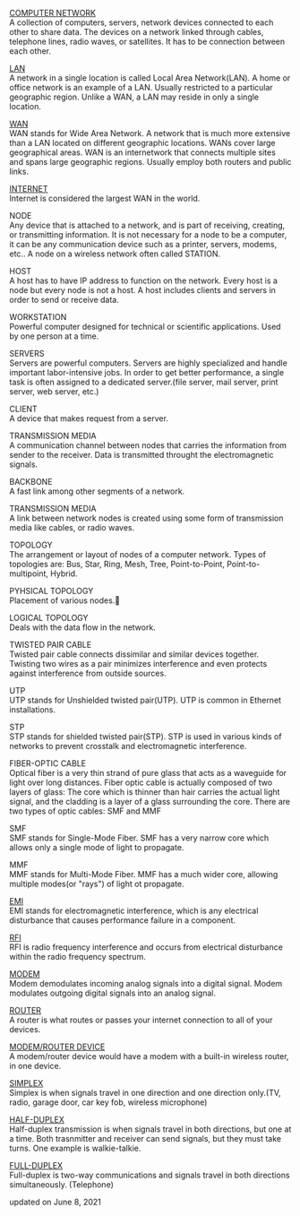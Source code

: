 <a href="https://www.youtube.com/watch?v=tSodBEAJz9Y">COMPUTER NETWORK</a><br>
A collection of computers, servers, network devices connected to each other to share data. The devices on a network linked through cables, telephone lines, radio waves, or satellites. It has to be connection between each other. 

<a href="https://www.youtube.com/watch?v=IxO4WQzdOfA">LAN</a><br>
A network in a single location is called Local Area Network(LAN). A home or office network is an example of a LAN. Usually restricted to a particular geographic region. Unlike a WAN, a LAN may reside in only a single location. 

<a href="https://www.youtube.com/watch?v=IxO4WQzdOfA">WAN</a><br>
WAN stands for Wide Area Network. A network that is much more extensive than a LAN located on different geographic locations. WANs cover large geographical areas. WAN is an internetwork that connects multiple sites and spans large geographic regions. Usually employ both routers and public links. 

<a href="https://www.youtube.com/watch?v=Dxcc6ycZ73M&t=10s">INTERNET </a><br>
Internet is considered the largest WAN in the world.

NODE <br>
Any device that is  attached to a network, and is part of receiving, creating, or transmitting information. It is not necessary for a node to be a computer, it can be any communication device such as a printer, servers, modems, etc.. A node on a wireless network often called STATION.

HOST<br>
A host has to have IP address to function on the network. Every host is a node but every node is not a host. A host includes clients and servers in order to send or receive data.

WORKSTATION <br>
Powerful computer designed for technical or scientific applications. Used by one person at a time.  

SERVERS<br>
Servers are powerful computers. Servers are highly specialized and handle important labor-intensive jobs. In order to get better performance, a single task is often assigned to a dedicated server.(file server, mail server, print server, web server, etc.)

CLIENT <br>
A device that makes request from a server.

TRANSMISSION MEDIA <br>
A communication channel between nodes that carries the information from sender to the receiver. Data is transmitted throught the electromagnetic signals.


BACKBONE<br>
A fast link among other segments of a network. 

TRANSMISSION MEDIA<br>
A link between network nodes is created using some form of transmission media like cables, or radio waves. 

TOPOLOGY<br>
The arrangement  or layout of nodes of a computer network. Types of topologies are: Bus, Star, Ring, Mesh, Tree, Point-to-Point, Point-to-multipoint, Hybrid.

PYHSICAL TOPOLOGY<br>
Placement of various nodes.

LOGICAL TOPOLOGY<br>
Deals with the data flow in the network.

TWISTED PAIR CABLE<br>
Twisted pair cable connects dissimilar and similar devices together. Twisting two wires as a pair minimizes interference and even protects against interference from outside sources. 

UTP<br>
UTP stands for Unshielded twisted pair(UTP). UTP is common in Ethernet installations.

STP<br>
STP stands for shielded twisted pair(STP). STP is used in various kinds of networks to prevent crosstalk and electromagnetic interference. 

FIBER-OPTIC CABLE<br>
Optical fiber is a very thin strand of pure glass that acts as a waveguide for light over long distances. Fiber optic cable is actually composed of two layers of glass: The core which is thinner than hair carries the actual light signal, and the cladding is a layer of a glass surrounding the core. There are two types of optic cables: SMF and MMF

SMF<br>
SMF stands for Single-Mode Fiber. SMF has a very narrow core which allows only a single mode of light to propagate. 

MMF<br>
MMF stands for Multi-Mode Fiber. MMF has a much wider core, allowing multiple modes(or "rays") of light ot propagate. 

<a href="https://www.youtube.com/watch?v=g3RBb8wmB2E">EMI</a><br>
EMI stands for electromagnetic interference, which is any electrical disturbance that causes performance failure in a component.

<a href="https://www.youtube.com/watch?v=g3RBb8wmB2E">RFI</a> <br>
RFI is radio frequency interference and occurs from electrical disturbance within the radio frequency spectrum.

<a href="https://www.youtube.com/watch?v=Mad4kQ5835Y">MODEM</a> <br>
Modem demodulates incoming analog signals into a digital signal. Modem modulates outgoing digital signals into an analog signal.

<a href="https://www.youtube.com/watch?v=Mad4kQ5835Y">ROUTER</a> <br>
A router is what routes or passes your internet connection to all of your devices. 

<a href="https://www.youtube.com/watch?v=Mad4kQ5835Y">MODEM/ROUTER DEVICE</a> <br>
A modem/router device would have a modem with a built-in wireless router, in one device. 

<a href="https://www.youtube.com/watch?v=kKCDLk9irkQ">SIMPLEX</a> <br>
Simplex is when signals travel in one direction and one direction only.(TV, radio, garage door, car key fob, wireless microphone)

<a href="https://www.youtube.com/watch?v=kKCDLk9irkQ">HALF-DUPLEX</a> <br>
Half-duplex transmission is when signals travel in both directions, but one at a time. Both trasnmitter and receiver can send signals, but they must take turns. One example is walkie-talkie.

<a href="https://www.youtube.com/watch?v=kKCDLk9irkQ">FULL-DUPLEX</a> <br>
Full-duplex is two-way communications and signals travel in both directions simultaneously. (Telephone)

updated on June 8, 2021






